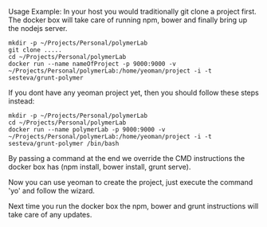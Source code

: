

Usage Example: In your host you would traditionally git clone a project first. The docker box will take care of running npm, bower and finally bring up the nodejs server.

	mkdir -p ~/Projects/Personal/polymerLab
	git clone .....
	cd ~/Projects/Personal/polymerLab
	docker run --name nameOfProject -p 9000:9000 -v ~/Projects/Personal/polymerLab:/home/yeoman/project -i -t sesteva/grunt-polymer

If you dont have any yeoman project yet, then you should follow these steps instead:

	mkdir -p ~/Projects/Personal/polymerLab
	cd ~/Projects/Personal/polymerLab
	docker run --name polymerLab -p 9000:9000 -v ~/Projects/Personal/polymerLab:/home/yeoman/project -i -t sesteva/grunt-polymer /bin/bash

By passing a command at the end we override the CMD instructions the docker box has (npm install, bower install, grunt serve).

Now you can use yeoman to create the project, just execute the command 'yo' and follow the wizard. 

Next time you run the docker box the npm, bower and grunt instructions will take care of any updates.


